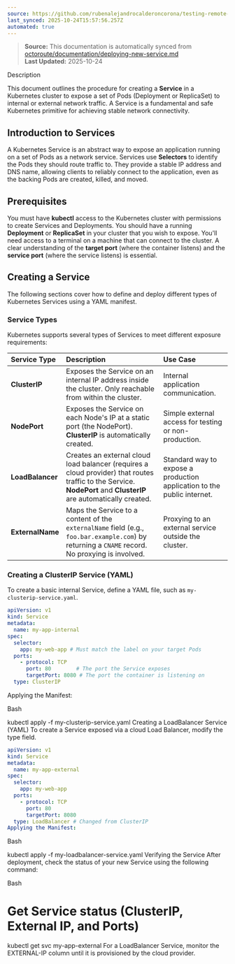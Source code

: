 ```yaml
---
source: https://github.com/rubenalejandrocalderoncorona/testing-remote-docs/blob/main/octoroute/documentation/deploying-new-service.md
last_synced: 2025-10-24T15:57:56.257Z
automated: true
---
```


> **Source:** This documentation is automatically synced from [octoroute/documentation/deploying-new-service.md](https://github.com/rubenalejandrocalderoncorona/testing-remote-docs/blob/main/octoroute/documentation/deploying-new-service.md)  
> **Last Updated:** 2025-10-24

Description

This document outlines the procedure for creating a **Service** in a Kubernetes cluster to expose a set of Pods (Deployment or ReplicaSet) to internal or external network traffic. A Service is a fundamental and safe Kubernetes primitive for achieving stable network connectivity.

## Introduction to Services

A Kubernetes Service is an abstract way to expose an application running on a set of Pods as a network service. Services use **Selectors** to identify the Pods they should route traffic to. They provide a stable IP address and DNS name, allowing clients to reliably connect to the application, even as the backing Pods are created, killed, and moved.

## Prerequisites

You must have **kubectl** access to the Kubernetes cluster with permissions to create Services and Deployments.
You should have a running **Deployment** or **ReplicaSet** in your cluster that you wish to expose.
You'll need access to a terminal on a machine that can connect to the cluster.
A clear understanding of the **target port** (where the container listens) and the **service port** (where the service listens) is essential.

## Creating a Service

The following sections cover how to define and deploy different types of Kubernetes Services using a YAML manifest.

### Service Types

Kubernetes supports several types of Services to meet different exposure requirements:

| Service Type | Description | Use Case |
| :--- | :--- | :--- |
| **ClusterIP** | Exposes the Service on an internal IP address inside the cluster. Only reachable from within the cluster. | Internal application communication. |
| **NodePort** | Exposes the Service on each Node's IP at a static port (the NodePort). **ClusterIP** is automatically created. | Simple external access for testing or non-production. |
| **LoadBalancer** | Creates an external cloud load balancer (requires a cloud provider) that routes traffic to the Service. **NodePort** and **ClusterIP** are automatically created. | Standard way to expose a production application to the public internet. |
| **ExternalName** | Maps the Service to a content of the `externalName` field (e.g., `foo.bar.example.com`) by returning a `CNAME` record. No proxying is involved. | Proxying to an external service outside the cluster. |

### Creating a ClusterIP Service (YAML)

To create a basic internal Service, define a YAML file, such as `my-clusterip-service.yaml`.

```yaml
apiVersion: v1
kind: Service
metadata:
  name: my-app-internal
spec:
  selector:
    app: my-web-app # Must match the label on your target Pods
  ports:
    - protocol: TCP
      port: 80        # The port the Service exposes
      targetPort: 8080 # The port the container is listening on
  type: ClusterIP
```

Applying the Manifest:

Bash

kubectl apply -f my-clusterip-service.yaml
Creating a LoadBalancer Service (YAML)
To create a Service exposed via a cloud Load Balancer, modify the type field.

```yaml
apiVersion: v1
kind: Service
metadata:
  name: my-app-external
spec:
  selector:
    app: my-web-app
  ports:
    - protocol: TCP
      port: 80
      targetPort: 8080
  type: LoadBalancer # Changed from ClusterIP
Applying the Manifest:
```

Bash

kubectl apply -f my-loadbalancer-service.yaml
Verifying the Service
After deployment, check the status of your new Service using the following command:

Bash

# Get Service status (ClusterIP, External IP, and Ports)
kubectl get svc my-app-external
For a LoadBalancer Service, monitor the EXTERNAL-IP column until it is provisioned by the cloud provider.
